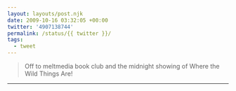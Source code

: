 ```yaml
---
layout: layouts/post.njk
date: 2009-10-16 03:32:05 +00:00
twitter: '4907138744'
permalink: /status/{{ twitter }}/
tags: 
  - tweet
---
```


> Off to meltmedia book club and the midnight showing of Where the Wild Things Are!

---
